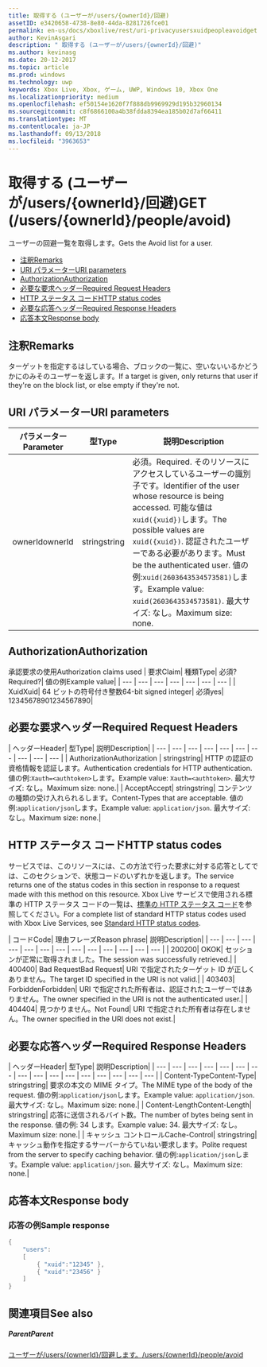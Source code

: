 ```yaml
---
title: 取得する (ユーザーが/users/{ownerId}/回避)
assetID: e3420658-4738-8e80-44da-8281726fce01
permalink: en-us/docs/xboxlive/rest/uri-privacyusersxuidpeopleavoidget.html
author: KevinAsgari
description: " 取得する (ユーザーが/users/{ownerId}/回避)"
ms.author: kevinasg
ms.date: 20-12-2017
ms.topic: article
ms.prod: windows
ms.technology: uwp
keywords: Xbox Live, Xbox, ゲーム, UWP, Windows 10, Xbox One
ms.localizationpriority: medium
ms.openlocfilehash: ef50154e1620f7f888db9969929d195b32960134
ms.sourcegitcommit: c8f6866100a4b38fdda8394ea185b02d7af66411
ms.translationtype: MT
ms.contentlocale: ja-JP
ms.lasthandoff: 09/13/2018
ms.locfileid: "3963653"
---
```

# <a name="get-usersowneridpeopleavoid"></a><span data-ttu-id="c169d-104">取得する (ユーザーが/users/{ownerId}/回避)</span><span class="sxs-lookup"><span data-stu-id="c169d-104">GET (/users/{ownerId}/people/avoid)</span></span>
<span data-ttu-id="c169d-105">ユーザーの回避一覧を取得します。</span><span class="sxs-lookup"><span data-stu-id="c169d-105">Gets the Avoid list for a user.</span></span>

  * [<span data-ttu-id="c169d-106">注釈</span><span class="sxs-lookup"><span data-stu-id="c169d-106">Remarks</span></span>](#ID4EQ)
  * [<span data-ttu-id="c169d-107">URI パラメーター</span><span class="sxs-lookup"><span data-stu-id="c169d-107">URI parameters</span></span>](#ID4EZ)
  * [<span data-ttu-id="c169d-108">Authorization</span><span class="sxs-lookup"><span data-stu-id="c169d-108">Authorization</span></span>](#ID4EEB)
  * [<span data-ttu-id="c169d-109">必要な要求ヘッダー</span><span class="sxs-lookup"><span data-stu-id="c169d-109">Required Request Headers</span></span>](#ID4EJC)
  * [<span data-ttu-id="c169d-110">HTTP ステータス コード</span><span class="sxs-lookup"><span data-stu-id="c169d-110">HTTP status codes</span></span>](#ID4EYD)
  * [<span data-ttu-id="c169d-111">必要な応答ヘッダー</span><span class="sxs-lookup"><span data-stu-id="c169d-111">Required Response Headers</span></span>](#ID4E1F)
  * [<span data-ttu-id="c169d-112">応答本文</span><span class="sxs-lookup"><span data-stu-id="c169d-112">Response body</span></span>](#ID4ESH)

<a id="ID4EQ"></a>


## <a name="remarks"></a><span data-ttu-id="c169d-113">注釈</span><span class="sxs-lookup"><span data-stu-id="c169d-113">Remarks</span></span>

<span data-ttu-id="c169d-114">ターゲットを指定するはしている場合、ブロックの一覧に、空いないいるかどうかにのみそのユーザーを返します。</span><span class="sxs-lookup"><span data-stu-id="c169d-114">If a target is given, only returns that user if they're on the block list, or else empty if they're not.</span></span>

<a id="ID4EZ"></a>


## <a name="uri-parameters"></a><span data-ttu-id="c169d-115">URI パラメーター</span><span class="sxs-lookup"><span data-stu-id="c169d-115">URI parameters</span></span>

| <span data-ttu-id="c169d-116">パラメーター</span><span class="sxs-lookup"><span data-stu-id="c169d-116">Parameter</span></span>| <span data-ttu-id="c169d-117">型</span><span class="sxs-lookup"><span data-stu-id="c169d-117">Type</span></span>| <span data-ttu-id="c169d-118">説明</span><span class="sxs-lookup"><span data-stu-id="c169d-118">Description</span></span>|
| --- | --- | --- |
| <span data-ttu-id="c169d-119">ownerId</span><span class="sxs-lookup"><span data-stu-id="c169d-119">ownerId</span></span>| <span data-ttu-id="c169d-120">string</span><span class="sxs-lookup"><span data-stu-id="c169d-120">string</span></span>| <span data-ttu-id="c169d-121">必須。</span><span class="sxs-lookup"><span data-stu-id="c169d-121">Required.</span></span> <span data-ttu-id="c169d-122">そのリソースにアクセスしているユーザーの識別子です。</span><span class="sxs-lookup"><span data-stu-id="c169d-122">Identifier of the user whose resource is being accessed.</span></span> <span data-ttu-id="c169d-123">可能な値は<code>xuid({xuid})</code>します。</span><span class="sxs-lookup"><span data-stu-id="c169d-123">The possible values are <code>xuid({xuid})</code>.</span></span> <span data-ttu-id="c169d-124">認証されたユーザーである必要があります。</span><span class="sxs-lookup"><span data-stu-id="c169d-124">Must be the authenticated user.</span></span> <span data-ttu-id="c169d-125">値の例:<code>xuid(2603643534573581)</code>します。</span><span class="sxs-lookup"><span data-stu-id="c169d-125">Example value: <code>xuid(2603643534573581)</code>.</span></span> <span data-ttu-id="c169d-126">最大サイズ: なし。</span><span class="sxs-lookup"><span data-stu-id="c169d-126">Maximum size: none.</span></span> |

<a id="ID4EEB"></a>


## <a name="authorization"></a><span data-ttu-id="c169d-127">Authorization</span><span class="sxs-lookup"><span data-stu-id="c169d-127">Authorization</span></span>

<span data-ttu-id="c169d-128">承認要求の使用</span><span class="sxs-lookup"><span data-stu-id="c169d-128">Authorization claims used</span></span> | <span data-ttu-id="c169d-129">要求</span><span class="sxs-lookup"><span data-stu-id="c169d-129">Claim</span></span>| <span data-ttu-id="c169d-130">種類</span><span class="sxs-lookup"><span data-stu-id="c169d-130">Type</span></span>| <span data-ttu-id="c169d-131">必須?</span><span class="sxs-lookup"><span data-stu-id="c169d-131">Required?</span></span>| <span data-ttu-id="c169d-132">値の例</span><span class="sxs-lookup"><span data-stu-id="c169d-132">Example value</span></span>|
| --- | --- | --- | --- | --- | --- | --- |
| <span data-ttu-id="c169d-133">Xuid</span><span class="sxs-lookup"><span data-stu-id="c169d-133">Xuid</span></span>| <span data-ttu-id="c169d-134">64 ビットの符号付き整数</span><span class="sxs-lookup"><span data-stu-id="c169d-134">64-bit signed integer</span></span>| <span data-ttu-id="c169d-135">必須</span><span class="sxs-lookup"><span data-stu-id="c169d-135">yes</span></span>| <span data-ttu-id="c169d-136">1234567890</span><span class="sxs-lookup"><span data-stu-id="c169d-136">1234567890</span></span>|

<a id="ID4EJC"></a>


## <a name="required-request-headers"></a><span data-ttu-id="c169d-137">必要な要求ヘッダー</span><span class="sxs-lookup"><span data-stu-id="c169d-137">Required Request Headers</span></span>

| <span data-ttu-id="c169d-138">ヘッダー</span><span class="sxs-lookup"><span data-stu-id="c169d-138">Header</span></span>| <span data-ttu-id="c169d-139">型</span><span class="sxs-lookup"><span data-stu-id="c169d-139">Type</span></span>| <span data-ttu-id="c169d-140">説明</span><span class="sxs-lookup"><span data-stu-id="c169d-140">Description</span></span>|
| --- | --- | --- | --- | --- | --- | --- | --- | --- | --- |
| <span data-ttu-id="c169d-141">Authorization</span><span class="sxs-lookup"><span data-stu-id="c169d-141">Authorization</span></span> | <span data-ttu-id="c169d-142">string</span><span class="sxs-lookup"><span data-stu-id="c169d-142">string</span></span>| <span data-ttu-id="c169d-143">HTTP の認証の資格情報を認証します。</span><span class="sxs-lookup"><span data-stu-id="c169d-143">Authentication credentials for HTTP authentication.</span></span> <span data-ttu-id="c169d-144">値の例:<code>Xauth=&lt;authtoken></code>します。</span><span class="sxs-lookup"><span data-stu-id="c169d-144">Example value: <code>Xauth=&lt;authtoken></code>.</span></span> <span data-ttu-id="c169d-145">最大サイズ: なし。</span><span class="sxs-lookup"><span data-stu-id="c169d-145">Maximum size: none.</span></span>|
| <span data-ttu-id="c169d-146">Accept</span><span class="sxs-lookup"><span data-stu-id="c169d-146">Accept</span></span>| <span data-ttu-id="c169d-147">string</span><span class="sxs-lookup"><span data-stu-id="c169d-147">string</span></span>| <span data-ttu-id="c169d-148">コンテンツの種類の受け入れられるします。</span><span class="sxs-lookup"><span data-stu-id="c169d-148">Content-Types that are acceptable.</span></span> <span data-ttu-id="c169d-149">値の例:<code>application/json</code>します。</span><span class="sxs-lookup"><span data-stu-id="c169d-149">Example value: <code>application/json</code>.</span></span> <span data-ttu-id="c169d-150">最大サイズ: なし。</span><span class="sxs-lookup"><span data-stu-id="c169d-150">Maximum size: none.</span></span>|

<a id="ID4EYD"></a>


## <a name="http-status-codes"></a><span data-ttu-id="c169d-151">HTTP ステータス コード</span><span class="sxs-lookup"><span data-stu-id="c169d-151">HTTP status codes</span></span>

<span data-ttu-id="c169d-152">サービスでは、このリソースには、この方法で行った要求に対する応答としてでは、このセクションで、状態コードのいずれかを返します。</span><span class="sxs-lookup"><span data-stu-id="c169d-152">The service returns one of the status codes in this section in response to a request made with this method on this resource.</span></span> <span data-ttu-id="c169d-153">Xbox Live サービスで使用される標準の HTTP ステータス コードの一覧は、[標準の HTTP ステータス コード](../../additional/httpstatuscodes.md)を参照してください。</span><span class="sxs-lookup"><span data-stu-id="c169d-153">For a complete list of standard HTTP status codes used with Xbox Live Services, see [Standard HTTP status codes](../../additional/httpstatuscodes.md).</span></span>

| <span data-ttu-id="c169d-154">コード</span><span class="sxs-lookup"><span data-stu-id="c169d-154">Code</span></span>| <span data-ttu-id="c169d-155">理由フレーズ</span><span class="sxs-lookup"><span data-stu-id="c169d-155">Reason phrase</span></span>| <span data-ttu-id="c169d-156">説明</span><span class="sxs-lookup"><span data-stu-id="c169d-156">Description</span></span>|
| --- | --- | --- | --- | --- | --- | --- | --- | --- | --- | --- | --- | --- |
| <span data-ttu-id="c169d-157">200</span><span class="sxs-lookup"><span data-stu-id="c169d-157">200</span></span>| <span data-ttu-id="c169d-158">OK</span><span class="sxs-lookup"><span data-stu-id="c169d-158">OK</span></span>| <span data-ttu-id="c169d-159">セッションが正常に取得されました。</span><span class="sxs-lookup"><span data-stu-id="c169d-159">The session was successfully retrieved.</span></span>|
| <span data-ttu-id="c169d-160">400</span><span class="sxs-lookup"><span data-stu-id="c169d-160">400</span></span>| <span data-ttu-id="c169d-161">Bad Request</span><span class="sxs-lookup"><span data-stu-id="c169d-161">Bad Request</span></span>| <span data-ttu-id="c169d-162">URI で指定されたターゲット ID が正しくありません。</span><span class="sxs-lookup"><span data-stu-id="c169d-162">The target ID specified in the URI is not valid.</span></span>|
| <span data-ttu-id="c169d-163">403</span><span class="sxs-lookup"><span data-stu-id="c169d-163">403</span></span>| <span data-ttu-id="c169d-164">Forbidden</span><span class="sxs-lookup"><span data-stu-id="c169d-164">Forbidden</span></span>| <span data-ttu-id="c169d-165">URI で指定された所有者は、認証されたユーザーではありません。</span><span class="sxs-lookup"><span data-stu-id="c169d-165">The owner specified in the URI is not the authenticated user.</span></span>|
| <span data-ttu-id="c169d-166">404</span><span class="sxs-lookup"><span data-stu-id="c169d-166">404</span></span>| <span data-ttu-id="c169d-167">見つかりません。</span><span class="sxs-lookup"><span data-stu-id="c169d-167">Not Found</span></span>| <span data-ttu-id="c169d-168">URI で指定された所有者は存在しません。</span><span class="sxs-lookup"><span data-stu-id="c169d-168">The owner specified in the URI does not exist.</span></span>|

<a id="ID4E1F"></a>


## <a name="required-response-headers"></a><span data-ttu-id="c169d-169">必要な応答ヘッダー</span><span class="sxs-lookup"><span data-stu-id="c169d-169">Required Response Headers</span></span>

| <span data-ttu-id="c169d-170">ヘッダー</span><span class="sxs-lookup"><span data-stu-id="c169d-170">Header</span></span>| <span data-ttu-id="c169d-171">型</span><span class="sxs-lookup"><span data-stu-id="c169d-171">Type</span></span>| <span data-ttu-id="c169d-172">説明</span><span class="sxs-lookup"><span data-stu-id="c169d-172">Description</span></span>|
| --- | --- | --- | --- | --- | --- | --- | --- | --- | --- | --- | --- | --- | --- | --- | --- |
| <span data-ttu-id="c169d-173">Content-Type</span><span class="sxs-lookup"><span data-stu-id="c169d-173">Content-Type</span></span>| <span data-ttu-id="c169d-174">string</span><span class="sxs-lookup"><span data-stu-id="c169d-174">string</span></span>| <span data-ttu-id="c169d-175">要求の本文の MIME タイプ。</span><span class="sxs-lookup"><span data-stu-id="c169d-175">The MIME type of the body of the request.</span></span> <span data-ttu-id="c169d-176">値の例:<code>application/json</code>します。</span><span class="sxs-lookup"><span data-stu-id="c169d-176">Example value: <code>application/json</code>.</span></span> <span data-ttu-id="c169d-177">最大サイズ: なし。</span><span class="sxs-lookup"><span data-stu-id="c169d-177">Maximum size: none.</span></span>|
| <span data-ttu-id="c169d-178">Content-Length</span><span class="sxs-lookup"><span data-stu-id="c169d-178">Content-Length</span></span>| <span data-ttu-id="c169d-179">string</span><span class="sxs-lookup"><span data-stu-id="c169d-179">string</span></span>| <span data-ttu-id="c169d-180">応答に送信されるバイト数。</span><span class="sxs-lookup"><span data-stu-id="c169d-180">The number of bytes being sent in the response.</span></span> <span data-ttu-id="c169d-181">値の例: 34 します。</span><span class="sxs-lookup"><span data-stu-id="c169d-181">Example value: 34.</span></span> <span data-ttu-id="c169d-182">最大サイズ: なし。</span><span class="sxs-lookup"><span data-stu-id="c169d-182">Maximum size: none.</span></span>|
| <span data-ttu-id="c169d-183">キャッシュ コントロール</span><span class="sxs-lookup"><span data-stu-id="c169d-183">Cache-Control</span></span>| <span data-ttu-id="c169d-184">string</span><span class="sxs-lookup"><span data-stu-id="c169d-184">string</span></span>| <span data-ttu-id="c169d-185">キャッシュ動作を指定するサーバーからていねい要求します。</span><span class="sxs-lookup"><span data-stu-id="c169d-185">Polite request from the server to specify caching behavior.</span></span> <span data-ttu-id="c169d-186">値の例:<code>application/json</code>します。</span><span class="sxs-lookup"><span data-stu-id="c169d-186">Example value: <code>application/json</code>.</span></span> <span data-ttu-id="c169d-187">最大サイズ: なし。</span><span class="sxs-lookup"><span data-stu-id="c169d-187">Maximum size: none.</span></span>|

<a id="ID4ESH"></a>


## <a name="response-body"></a><span data-ttu-id="c169d-188">応答本文</span><span class="sxs-lookup"><span data-stu-id="c169d-188">Response body</span></span>

<a id="ID4EYH"></a>


### <a name="sample-response"></a><span data-ttu-id="c169d-189">応答の例</span><span class="sxs-lookup"><span data-stu-id="c169d-189">Sample response</span></span>


```cpp
{
    "users":
    [
        { "xuid":"12345" },
        { "xuid":"23456" }
    ]
}

```


<a id="ID4EDAAC"></a>


## <a name="see-also"></a><span data-ttu-id="c169d-190">関連項目</span><span class="sxs-lookup"><span data-stu-id="c169d-190">See also</span></span>

<a id="ID4EFAAC"></a>


##### <a name="parent"></a><span data-ttu-id="c169d-191">Parent</span><span class="sxs-lookup"><span data-stu-id="c169d-191">Parent</span></span>

[<span data-ttu-id="c169d-192">ユーザーが/users/{ownerId}/回避します。</span><span class="sxs-lookup"><span data-stu-id="c169d-192">/users/{ownerId}/people/avoid</span></span>](uri-privacyusersxuidpeopleavoid.md)
